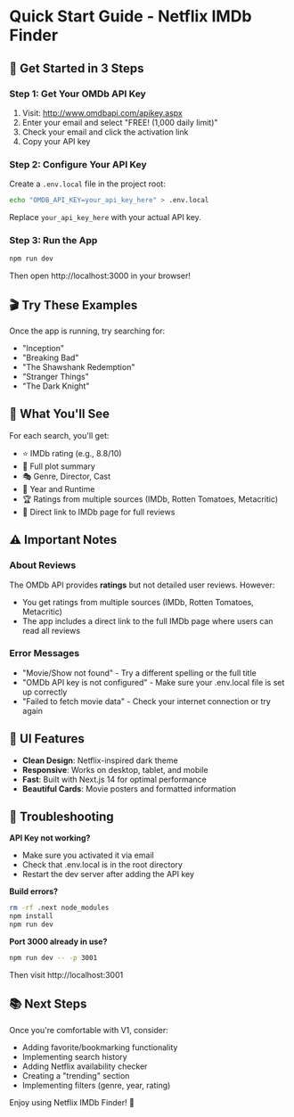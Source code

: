 # Quick Start Guide - Netflix IMDb Finder

## 🚀 Get Started in 3 Steps

### Step 1: Get Your OMDb API Key
1. Visit: http://www.omdbapi.com/apikey.aspx
2. Enter your email and select "FREE! (1,000 daily limit)"
3. Check your email and click the activation link
4. Copy your API key

### Step 2: Configure Your API Key
Create a `.env.local` file in the project root:

```bash
echo "OMDB_API_KEY=your_api_key_here" > .env.local
```

Replace `your_api_key_here` with your actual API key.

### Step 3: Run the App
```bash
npm run dev
```

Then open http://localhost:3000 in your browser!

## 🎬 Try These Examples

Once the app is running, try searching for:
- "Inception"
- "Breaking Bad"
- "The Shawshank Redemption"
- "Stranger Things"
- "The Dark Knight"

## 📝 What You'll See

For each search, you'll get:
- ⭐ IMDb rating (e.g., 8.8/10)
- 📖 Full plot summary
- 🎭 Genre, Director, Cast
- 📅 Year and Runtime
- 🏆 Ratings from multiple sources (IMDb, Rotten Tomatoes, Metacritic)
- 🔗 Direct link to IMDb page for full reviews

## ⚠️ Important Notes

### About Reviews
The OMDb API provides **ratings** but not detailed user reviews. However:
- You get ratings from multiple sources (IMDb, Rotten Tomatoes, Metacritic)
- The app includes a direct link to the full IMDb page where users can read all reviews

### Error Messages
- "Movie/Show not found" - Try a different spelling or the full title
- "OMDb API key is not configured" - Make sure your .env.local file is set up correctly
- "Failed to fetch movie data" - Check your internet connection or try again

## 🎨 UI Features

- **Clean Design**: Netflix-inspired dark theme
- **Responsive**: Works on desktop, tablet, and mobile
- **Fast**: Built with Next.js 14 for optimal performance
- **Beautiful Cards**: Movie posters and formatted information

## 🔧 Troubleshooting

**API Key not working?**
- Make sure you activated it via email
- Check that .env.local is in the root directory
- Restart the dev server after adding the API key

**Build errors?**
```bash
rm -rf .next node_modules
npm install
npm run dev
```

**Port 3000 already in use?**
```bash
npm run dev -- -p 3001
```

Then visit http://localhost:3001

## 📚 Next Steps

Once you're comfortable with V1, consider:
- Adding favorite/bookmarking functionality
- Implementing search history
- Adding Netflix availability checker
- Creating a "trending" section
- Implementing filters (genre, year, rating)

Enjoy using Netflix IMDb Finder! 🎉
